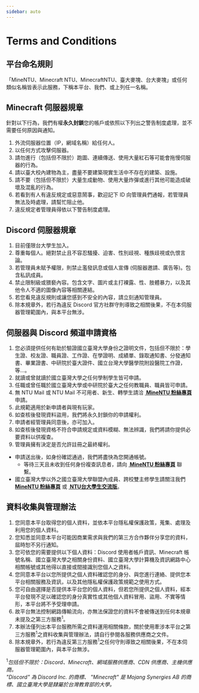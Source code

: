 ```yaml
---
sidebar: auto
---
```


# Terms and Conditions

## 平台命名規則

「MineNTU、Minecraft NTU、MinecraftNTU、臺大麥塊、台大麥塊」或任何類似名稱皆表示此服務，下稱本平台、我們、或上列任一名稱。

## <i class="fas fa-gamepad"></i> Minecraft 伺服器規章

針對以下行為，我們有權**永久封鎖**您的帳戶或依照以下列出之警告制度處理，並不需要任何原因與通知。

1. 外流伺服器位置（IP，網域名稱）給任何人。
2. 以任何方式攻擊伺服器。
3. 請勿進行（包括但不限於）跑圖、連續傳送、使用大量紅石等可能會拖慢伺服器的行為。
4. 請以臺大校內建物為主，盡量不要建築現實生活中不存在的建築、設施。
5. 請不要（包括但不限於）大量生成動物、使用大量炸彈或進行其他可能造成破壞及混亂的行為。
6. 若看到有人有違反規定或惡意鬧事，歡迎記下 ID 向管理員們通報，若管理員無法及時處理，請幫忙阻止他。
7. 違反規定者管理員得依以下警告制度處理。

## <i class="fab fa-discord"></i> Discord 伺服器規章

1. 目前僅限台大學生加入。
2. 尊重每個人。絕對禁止且不容忍騷擾、迫害、性別歧視、種族歧視或仇恨言論。
3. 若管理員未賦予權限，則禁止濫發訊息或個人宣傳 (伺服器邀請、廣告等)。包含私訊成員。
4. 禁止限制級或猥褻內容。包含文字、圖片或主打裸露、性、肢體暴力，以及其他令人不適的圖像內容等相關連結。
5. 若您看見違反規則或讓您感到不安全的內容，請立刻通知管理員。
6. 除本規章外，若行為違反 Discord 官方社群守則導致之相關後果，不在本伺服器管理範圍內，與本平台無涉。

## 伺服器與 Discord 頻道申請資格

1. 您必須提供任何有助於驗證國立臺灣大學身份之證明文件，包括但不限於：學生證、校友證、職員證、工作證、在學證明、成績單、錄取通知書、分發通知書、畢業證書、中研院於臺大證件、國立台灣大學醫學院附設醫院工作證，等...。
2. 就讀或曾就讀於國立臺灣大學之任何學制學生皆可申請。
3. 任職或曾任職於國立臺灣大學或中研院於臺大之任何教職員、職員皆可申請。
4. 無 NTU Mail 或 NTU Mail 不可用者、新生、轉學生請洽 **[<i class="fab fa-facebook-square"></i> MineNTU 粉絲專頁](https://facebook.com/MineNTU)** 申請。
5. 此規範適用於新申請者與現有玩家。
6. 如查核後發現資料盜用，我們將永久封鎖你的申請權利。
7. 申請者經管理員同意後，亦可加入。
8. 如查核後發現資格不符合申請規定或資料模糊、無法辨識，我們將請你提供必要資料以供複查。
9. 管理員擁有決定是否允許註冊之最終權利。

- 申請送出後，如身份確認通過，我們將盡快為您開通帳號。
    - 等待三天且未收到任何身份複查訊息者，請向 **[<i class="fab fa-facebook-square"></i> MineNTU 粉絲專頁](https://facebook.com/MineNTU)** 聯繫。
- 國立臺灣大學以外之國立臺灣大學聯盟內成員、跨校雙主修學生請關注我們 **[<i class="fab fa-facebook-square"></i> MineNTU 粉絲專頁](https://facebook.com/MineNTU)** 或 **[<i class="fab fa-facebook-square"></i> NTU台大學生交流版](https://www.facebook.com/groups/NTU.Head)**。

## 資料收集與管理辦法

1. 您同意本平台取得您的個人資料，並依本平台隱私權保護政策，蒐集、處理及利用您的個人資料。
2. 您知悉並同意本平台可能因商業需求與我們的第三方合作夥伴分享您的資料，屆時恕不另行通知。
3. 您可依您的需要提供以下個人資料：Discord 使用者帳戶資訊、Minecraft 帳號名稱、國立臺灣大學之相關身份資料、國立臺灣大學計算機及資訊網路中心相關帳號或其他得以直接或間接識別您個人之資料。
4. 您同意本平台以您所提供之個人資料確認您的身分、與您進行連絡、提供您本平台相關服務及資訊，以及其他隱私權保護政策規範之使用方式。
5. 您可自由選擇是否提供本平台您的個人資料，但若您所提供之個人資料，經本平台發現不足以確認您的身分真實性或其他個人資料冒用、盜用、不實等情形，本平台將不予受理申請。
6. 故平台無法控制網路傳輸流向，亦無法保證您的資料不會被傳送到任何本規章未提及之第三方服務<sup>1</sup>。
7. 本辦法僅列出本平台服務所需之資料運用相關條款，關於使用牽涉本平台之第三方服務<sup>1</sup>之資料收集與管理辦法，請自行參閱各服務供應商之文件。
8. 除本規章外，若行為違反第三方服務<sup>1</sup>之任何守則導致之相關後果，不在本伺服器管理範圍內，與本平台無涉。

<sup>1</sup>*包括但不限於：Discord、Minecraft、網域服務供應商、CDN 供應商、主機供應商。*<br>
*"Discord" <i class="fab fa-discord"></i> 為 Discord Inc. 的商標、 "Minecraft" 是 Mojang Synergies AB 的商標、國立臺灣大學是隸屬於台灣教育部的大學。*<br>
